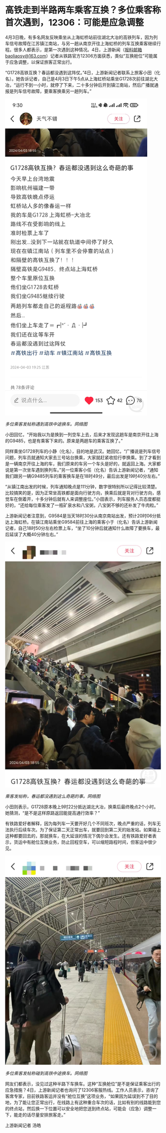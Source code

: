 # 高铁走到半路两车乘客互换？多位乘客称首次遇到，12306：可能是应急调整

4月3日晚，有多名网友反映乘坐从上海虹桥站前往湖北大冶的高铁列车，因为列车信号故障在江苏镇江南站，与另一趟从南京开往上海虹桥的列车互换乘客继续行程。很多人都表示，是第一次遇到这种情况。4日，上游新闻（报料邮箱baoliaosy@163.com）记者从铁路官方12306方面获悉，类似“互换舱位”可能属于应急调整，以保证旅客正常出行。

“G1728高铁互换？春运都没遇到这阵仗。”4日，上游新闻记者联系上旅客小田（化名）。她告诉记者，自己是4月3日下午5点从上海虹桥站乘坐G1728次前往湖北大冶，“运行不到一小时，就停了下来，二十多分钟后开到镇江南站，然后广播就通报是列车信号故障，要乘客换乘另一趟列车。”

![3d3579bc7db32119d1427f6f1f89480d.jpg](https://raw.githubusercontent.com/qqhsx/qqnews_image/main/2024/04/04/高铁走到半路两车乘客互换？多位乘客称首次遇到，12306：可能是应急调整/3d3579bc7db32119d1427f6f1f89480d.jpg)

_多位乘客发帖称遇到高铁中途换车。网络图_

小田回忆，“开始我以为是换到一列空车上去，后来才发现这趟车是南京开往上海的G9485，也是有乘客下来的。原来是两趟车的乘客互换了。”

同样乘坐G1728列车的小静（化名），目的地是武汉。她回忆，“广播说是列车信号问题，列车员就通知大家去三号站台换乘，大家就赶紧收拾行李换乘。到了才看到是一辆南京开往上海的车，我们原来的车另一个车头是好的，就返回上海。大家都说是第一次坐车遇到换列车。”另一位乘客小任（化名）告诉上游新闻记者，“通知我们跟另一辆G9485列车的乘客换车是在18时49分，最后出发是19时40分左右。”

“从镇江南出发的时候，列车通知晚点是111分钟，数字很特别所以记得比较清楚。比较搞笑的是，因为正常坐高铁都是面向行驶方向，换乘后就是背对行驶方向，感觉车在倒着开，十多分钟后就有人来调整座位。”小田表示，列车服务人员态度都挺好的，“还给每位乘客发了一瓶矿泉水和八宝粥，八宝粥不够的还补发了牛肉粒。”

上游新闻记者注意到，G9584是当天18时30分从南京南站出发，预计20时06分抵达上海虹桥。在镇江南站乘坐G9584前往上海的乘客小于（化名）告诉上游新闻记者，自己18时50分左右检票上车，“坐了10分钟后就通知什么故障了要换车，最后延误了大概40分钟左右。”

![ba3a0c18f8daab159e71d9f4e13ebbb2.jpg](https://raw.githubusercontent.com/qqhsx/qqnews_image/main/2024/04/04/高铁走到半路两车乘客互换？多位乘客称首次遇到，12306：可能是应急调整/ba3a0c18f8daab159e71d9f4e13ebbb2.jpg)

 _乘客发帖称，春运都没遇到这么奇葩的事。网络图_

小田则表示，G1728原本晚上9时22分抵达湖北大冶，换乘后最终晚点2个小时。她猜测，“是不是这样原路返回能提高通行效率？”

有铁路爱好者解释，因为每列车一天要开好几个不同班次，晚点严重的话，列车无法执行后续车次。为了保证第二天正常出车，就要回到第二天的始发站。如果碰上这种都要回去的，那就换车，在大延误的情况下偶尔会发生。还有铁路爱好者表示，货运中有舱位互换业务，防止回程空车，可以缩短路程时间，但客运中很少见。

![df1159b65f048933b052d7efd545205f.jpg](https://raw.githubusercontent.com/qqhsx/qqnews_image/main/2024/04/04/高铁走到半路两车乘客互换？多位乘客称首次遇到，12306：可能是应急调整/df1159b65f048933b052d7efd545205f.jpg)

_多位乘客发帖称碰到高铁中途换车。网络图_

网友们都表示，没见过这种半路下车换车。这种“互换舱位”是不是保证乘客出行的应急措施？4日，上游新闻记者也询问了12306客服热线。工作人员表示，咨询了客席专家，目前铁路客运并没有“舱位互换”这项业务，“如果因为延误到不了目的地，为了能让您正常出行，在线路上有这种重合车次的话，比如有别的线路能到您的终点站，然后换一下位置可以安全地把您送到终点站，可能会（应急）调整一下，能走的话尽量安排旅客走。”

上游新闻记者 汤皓

